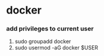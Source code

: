 # docker

### add privileges to current user
1. sudo groupadd docker
2. sudo usermod -aG docker $USER
